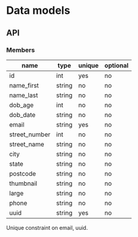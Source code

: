 # Data models

## API

### Members

| name              | type              | unique | optional |
| ----------------  | ----------------- | ------ | -------- |
| id                | int               | yes    | no       |
| name_first        | string            | no     | no       |
| name_last         | string            | no     | no       |
| dob_age           | int               | no     | no       |
| dob_date          | string            | no     | no       |
| email             | string            | yes    | no       |
| street_number     | int               | no     | no       |
| street_name       | string            | no     | no       |
| city              | string            | no     | no       |
| state             | string            | no     | no       |
| postcode          | string            | no     | no       |
| thumbnail         | string            | no     | no       |
| large             | string            | no     | no       |
| phone             | string            | no     | no       |
| uuid              | string            | yes    | no       |

Unique constraint on email, uuid.
